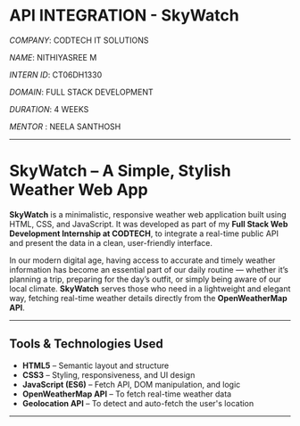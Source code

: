 # API INTEGRATION - SkyWatch

*COMPANY*: CODTECH IT SOLUTIONS

*NAME*: NITHIYASREE M

*INTERN ID*: CT06DH1330

*DOMAIN*: FULL STACK DEVELOPMENT

*DURATION*: 4 WEEKS

*MENTOR* : NEELA SANTHOSH

---

# SkyWatch – A Simple, Stylish Weather Web App

**SkyWatch** is a minimalistic, responsive weather web application built using HTML, CSS, and JavaScript. It was developed as part of my **Full Stack Web Development Internship at CODTECH**, to integrate a real-time public API and present the data in a clean, user-friendly interface.

In our modern digital age, having access to accurate and timely weather information has become an essential part of our daily routine — whether it’s planning a trip, preparing for the day’s outfit, or simply being aware of our local climate. **SkyWatch** serves those who need in a lightweight and elegant way, fetching real-time weather details directly from the **OpenWeatherMap API**.

---

## Tools & Technologies Used

- **HTML5** – Semantic layout and structure
- **CSS3** – Styling, responsiveness, and UI design
- **JavaScript (ES6)** – Fetch API, DOM manipulation, and logic
- **OpenWeatherMap API** – To fetch real-time weather data
- **Geolocation API** – To detect and auto-fetch the user's location

---

